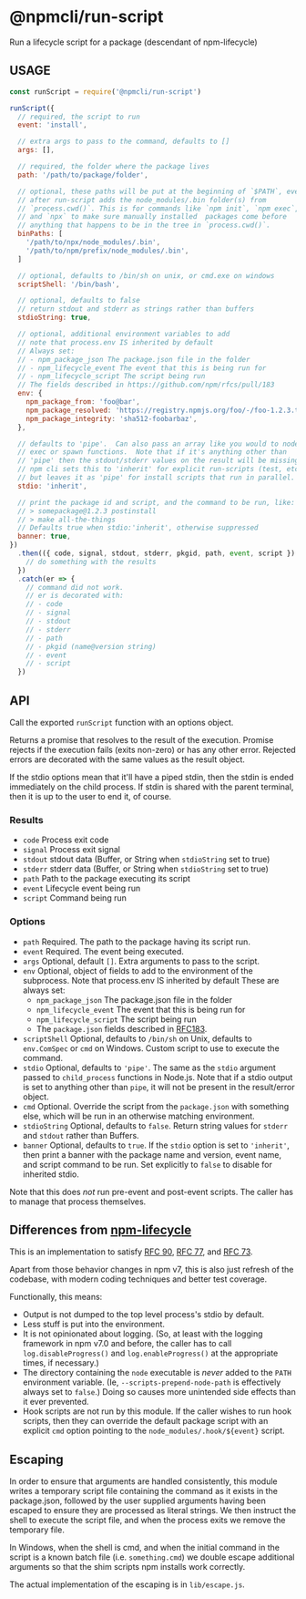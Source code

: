 # @npmcli/run-script

Run a lifecycle script for a package (descendant of npm-lifecycle)

## USAGE

```js
const runScript = require('@npmcli/run-script')

runScript({
  // required, the script to run
  event: 'install',

  // extra args to pass to the command, defaults to []
  args: [],

  // required, the folder where the package lives
  path: '/path/to/package/folder',

  // optional, these paths will be put at the beginning of `$PATH`, even
  // after run-script adds the node_modules/.bin folder(s) from
  // `process.cwd()`. This is for commands like `npm init`, `npm exec`,
  // and `npx` to make sure manually installed  packages come before
  // anything that happens to be in the tree in `process.cwd()`.
  binPaths: [
    '/path/to/npx/node_modules/.bin',
    '/path/to/npm/prefix/node_modules/.bin',
  ]

  // optional, defaults to /bin/sh on unix, or cmd.exe on windows
  scriptShell: '/bin/bash',

  // optional, defaults to false
  // return stdout and stderr as strings rather than buffers
  stdioString: true,

  // optional, additional environment variables to add
  // note that process.env IS inherited by default
  // Always set:
  // - npm_package_json The package.json file in the folder
  // - npm_lifecycle_event The event that this is being run for
  // - npm_lifecycle_script The script being run
  // The fields described in https://github.com/npm/rfcs/pull/183
  env: {
    npm_package_from: 'foo@bar',
    npm_package_resolved: 'https://registry.npmjs.org/foo/-/foo-1.2.3.tgz',
    npm_package_integrity: 'sha512-foobarbaz',
  },

  // defaults to 'pipe'.  Can also pass an array like you would to node's
  // exec or spawn functions.  Note that if it's anything other than
  // 'pipe' then the stdout/stderr values on the result will be missing.
  // npm cli sets this to 'inherit' for explicit run-scripts (test, etc.)
  // but leaves it as 'pipe' for install scripts that run in parallel.
  stdio: 'inherit',

  // print the package id and script, and the command to be run, like:
  // > somepackage@1.2.3 postinstall
  // > make all-the-things
  // Defaults true when stdio:'inherit', otherwise suppressed
  banner: true,
})
  .then(({ code, signal, stdout, stderr, pkgid, path, event, script }) => {
    // do something with the results
  })
  .catch(er => {
    // command did not work.
    // er is decorated with:
    // - code
    // - signal
    // - stdout
    // - stderr
    // - path
    // - pkgid (name@version string)
    // - event
    // - script
  })
```

## API

Call the exported `runScript` function with an options object.

Returns a promise that resolves to the result of the execution.  Promise
rejects if the execution fails (exits non-zero) or has any other error.
Rejected errors are decorated with the same values as the result object.

If the stdio options mean that it'll have a piped stdin, then the stdin is
ended immediately on the child process.  If stdin is shared with the parent
terminal, then it is up to the user to end it, of course.

### Results

- `code` Process exit code
- `signal` Process exit signal
- `stdout` stdout data (Buffer, or String when `stdioString` set to true)
- `stderr` stderr data (Buffer, or String when `stdioString` set to true)
- `path` Path to the package executing its script
- `event` Lifecycle event being run
- `script` Command being run

### Options

- `path` Required.  The path to the package having its script run.
- `event` Required.  The event being executed.
- `args` Optional, default `[]`.  Extra arguments to pass to the script.
- `env` Optional, object of fields to add to the environment of the
  subprocess.  Note that process.env IS inherited by default These are
  always set:
  - `npm_package_json` The package.json file in the folder
  - `npm_lifecycle_event` The event that this is being run for
  - `npm_lifecycle_script` The script being run
  - The `package.json` fields described in
    [RFC183](https://github.com/npm/rfcs/pull/183/files).
- `scriptShell` Optional, defaults to `/bin/sh` on Unix, defaults to
  `env.ComSpec` or `cmd` on Windows.  Custom script to use to execute the
  command.
- `stdio` Optional, defaults to `'pipe'`.  The same as the `stdio` argument
  passed to `child_process` functions in Node.js.  Note that if a stdio
  output is set to anything other than `pipe`, it will not be present in
  the result/error object.
- `cmd` Optional.  Override the script from the `package.json` with
  something else, which will be run in an otherwise matching environment.
- `stdioString` Optional, defaults to `false`.  Return string values for
  `stderr` and `stdout` rather than Buffers.
- `banner` Optional, defaults to `true`.  If the `stdio` option is set to
  `'inherit'`, then print a banner with the package name and version, event
  name, and script command to be run.  Set explicitly to `false` to disable
  for inherited stdio.

Note that this does _not_ run pre-event and post-event scripts.  The
caller has to manage that process themselves.

## Differences from [npm-lifecycle](https://github.com/npm/npm-lifecycle)

This is an implementation to satisfy [RFC
90](https://github.com/npm/rfcs/pull/90), [RFC
77](https://github.com/npm/rfcs/pull/77), and [RFC
73](https://github.com/npm/rfcs/pull/73).

Apart from those behavior changes in npm v7, this is also just refresh of
the codebase, with modern coding techniques and better test coverage.

Functionally, this means:

- Output is not dumped to the top level process's stdio by default.
- Less stuff is put into the environment.
- It is not opinionated about logging.  (So, at least with the logging
  framework in npm v7.0 and before, the caller has to call
  `log.disableProgress()` and `log.enableProgress()` at the appropriate
  times, if necessary.)
- The directory containing the `node` executable is _never_ added to the
  `PATH` environment variable.  (Ie, `--scripts-prepend-node-path` is
  effectively always set to `false`.)  Doing so causes more unintended side
  effects than it ever prevented.
- Hook scripts are not run by this module.  If the caller wishes to run
  hook scripts, then they can override the default package script with an
  explicit `cmd` option pointing to the `node_modules/.hook/${event}`
  script.

## Escaping

In order to ensure that arguments are handled consistently, this module
writes a temporary script file containing the command as it exists in
the package.json, followed by the user supplied arguments having been
escaped to ensure they are processed as literal strings. We then instruct
the shell to execute the script file, and when the process exits we remove
the temporary file.

In Windows, when the shell is cmd, and when the initial command in the script
is a known batch file (i.e. `something.cmd`) we double escape additional
arguments so that the shim scripts npm installs work correctly.

The actual implementation of the escaping is in `lib/escape.js`.
